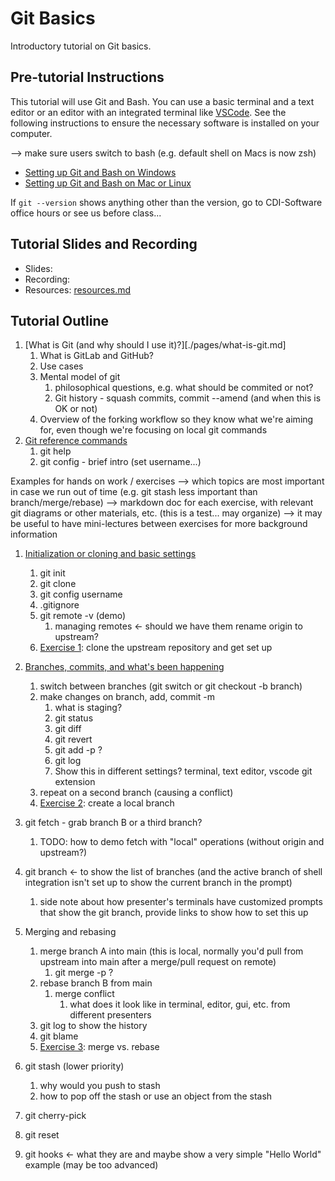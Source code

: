# Git Basics

Introductory tutorial on Git basics.

## Pre-tutorial Instructions

This tutorial will use Git and Bash. You can use a basic terminal and a text editor or an editor
with an integrated terminal like [VSCode](https://code.visualstudio.com/). See the following
instructions to ensure the necessary software is installed on your computer.

--> make sure users switch to bash (e.g. default shell on Macs is now zsh)

- [Setting up Git and Bash on Windows](./pages/prereq.md#windows)
- [Setting up Git and Bash on Mac or Linux](./pages/prereq.md#mac)

If `git --version` shows anything other than the version, go to CDI-Software office hours or see us before class...

## Tutorial Slides and Recording

- Slides: [<PlaceHolder>]()
- Recording: [<PlaceHolder>]()
- Resources: [resources.md](resources.md)

## Tutorial Outline

1. [What is Git (and why should I use it)?][./pages/what-is-git.md]
   1. What is GitLab and GitHub?
   2. Use cases
   3. Mental model of git
      1. philosophical questions, e.g. what should be commited or not?
      2. Git history - squash commits, commit --amend (and when this is OK or not)
   4. Overview of the forking workflow so they know what we're aiming for, even though we're focusing on local git commands
2. [Git reference commands](./pages/git-help-and-config.md)
   1. git help
   2. git config - brief intro (set username...)

Examples for hands on work / exercises
--> which topics are most important in case we run out of time (e.g. git stash less important than branch/merge/rebase)
--> markdown doc for each exercise, with relevant git diagrams or other materials, etc. (this is a test... may organize)
--> it may be useful to have mini-lectures between exercises for more background information

1. [Initialization or cloning and basic settings](./pages/git-going.md)
   1. git init
   2. git clone
   3. git config username
   4. .gitignore
   5. git remote -v (demo)
      1. managing remotes <- should we have them rename origin to upstream?
   6. [Exercise 1](./pages/ex1-clone-and-setup.md): clone the upstream repository and get set up
2. [Branches, commits, and what's been happening](./pages/branching-commits-history.md)
   1. switch between branches (git switch or git checkout -b branch)
   2. make changes on branch, add, commit -m
      1. what is staging?
      2. git status
      3. git diff
      4. git revert
      5. git add -p ?
      6. git log
      7. Show this in different settings? terminal, text editor, vscode git extension
   3. repeat on a second branch (causing a conflict)
   4. [Exercise 2](./pages/ex2-local-branch-and-commit.md): create a local branch
3. git fetch - grab branch B or a third branch?
   1. TODO: how to demo fetch with "local" operations (without origin and upstream?)
4. git branch <- to show the list of branches (and the active branch of shell integration isn't set up to show the current branch in the prompt)
   1. side note about how presenter's terminals have customized prompts that show the git branch, provide links to show how to set this up
5. Merging and rebasing
   1. merge branch A into main (this is local, normally you'd pull from upstream into main after a merge/pull request on remote)
      1. git merge -p ?
   2. rebase branch B from main
      1. merge conflict
         1. what does it look like in terminal, editor, gui, etc. from different presenters
   3. git log to show the history
   4. git blame
   5. [Exercise 3](./pages/ex3-merge-and-rebase.md): merge vs. rebase

6. git stash (lower priority)
   1. why would you push to stash
   2. how to pop off the stash or use an object from the stash
7. git cherry-pick
8. git reset
9.  git hooks <- what they are and maybe show a very simple "Hello World" example (may be too advanced)
